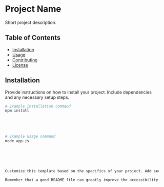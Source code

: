 # Project Name

Short project description.

## Table of Contents

- [Installation](#installation)
- [Usage](#usage)
- [Contributing](#contributing)
- [License](#license)

## Installation

Provide instructions on how to install your project. Include dependencies and any necessary setup steps.

```bash
# Example installation command
npm install





# Example usage command
node app.js






Customize this template based on the specifics of your project. Add sections that are relevant to your users and contributors. If your project has specific installation steps, usage guidelines, or contribution workflows, be sure to include them in the README.

Remember that a good README file can greatly improve the accessibility and usability of your project for others. It serves as a point of reference for users and contributors alike.


